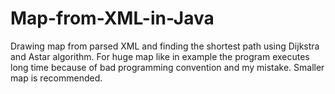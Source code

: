 # Map-from-XML-in-Java
Drawing map from parsed XML and finding the shortest path using Dijkstra and Astar algorithm. For huge map like in example the program executes long time because of bad programming convention and my mistake. Smaller map is recommended.
